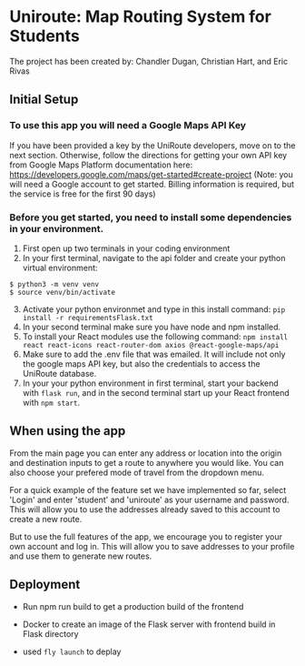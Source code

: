 # Uniroute: Map Routing System for Students

The project has been created by: Chandler Dugan, Christian Hart, and Eric Rivas

## Initial Setup

### To use this app you will need a Google Maps API Key

If you have been provided a key by the UniRoute developers, move on to the next section.
Otherwise, follow the directions for getting your own API key from Google Maps Platform documentation here: https://developers.google.com/maps/get-started#create-project
(Note: you will need a Google account to get started. Billing information is required, but the service is free for the first 90 days)

### Before you get started, you need to install some dependencies in your environment.

1. First open up two terminals in your coding environment
2. In your first terminal, navigate to the api folder and create your python virtual environment:

```
$ python3 -m venv venv
$ source venv/bin/activate
```

3. Activate your python environmet and type in this install command: `pip install -r requirementsFlask.txt`
4. In your second terminal make sure you have node and npm installed.
5. To install your React modules use the following command:
   `npm install react react-icons react-router-dom axios @react-google-maps/api`
6. Make sure to add the .env file that was emailed. It will include not only the google maps API key, but also the credentials to access the UniRoute database.
7. In your your python environment in first terminal, start your backend with `flask run`, and in the second terminal start up your React frontend with `npm start`.

## When using the app

From the main page you can enter any address or location into the origin and destination inputs to get a route to anywhere you would like. You can also choose your prefered mode of travel from the dropdown menu.

For a quick example of the feature set we have implemented so far, select 'Login' and enter 'student' and 'uniroute' as your username and password. This will allow you to use the addresses already saved to this account to create a new route.

But to use the full features of the app, we encourage you to register your own account and log in. This will allow you to save addresses to your profile and use them to generate new routes.

## Deployment

- Run npm run build to get a production build of the frontend

- Docker to create an image of the Flask server with frontend build in Flask directory

- used `fly launch` to deplay
